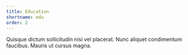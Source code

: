 ```yaml
---
title: Education
shortname: edu
order: 2
---
```


Quisque dictum sollicitudin nisi vel placerat. Nunc aliquet condimentum faucibus. Mauris ut cursus magna.
